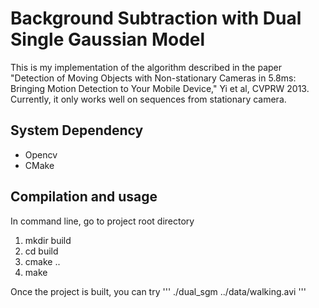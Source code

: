 Background Subtraction with Dual Single Gaussian Model
================================================================================

This is my implementation of the algorithm described in the paper "Detection of 
Moving Objects with Non-stationary Cameras in 5.8ms: Bringing Motion Detection to 
Your Mobile Device," Yi et al, CVPRW 2013. Currently, it only works well on 
sequences from stationary camera.


System Dependency
--------------------------------------------------------------------------------

* Opencv
* CMake


Compilation and usage
--------------------------------------------------------------------------------

In command line, go to project root directory

1. mkdir build
2. cd build
3. cmake ..
4. make

Once the project is built, you can try
'''
./dual_sgm ../data/walking.avi
'''
